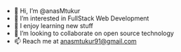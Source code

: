 - 👋 Hi, I’m @anasMtukur
- 👀 I’m interested in FullStack Web Development
- 🌱 I enjoy learning new stuff
- 💞️ I’m looking to collaborate on open source technology
- 📫 Reach me at anasmtukur91@gmail.com

<!---
anasMtukur/anasMtukur is a ✨ special ✨ repository because its `README.md` (this file) appears on your GitHub profile.
You can click the Preview link to take a look at your changes.
--->
